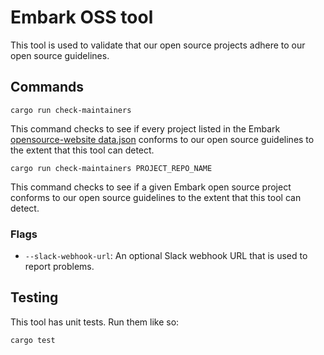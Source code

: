 # Embark OSS tool

This tool is used to validate that our open source projects adhere to our open source guidelines.

## Commands

```shell
cargo run check-maintainers
```

This command checks to see if every project listed in the Embark [opensource-website data.json][data.json] conforms to our open source guidelines to the extent that this tool can detect.

[data.json]: https://github.com/EmbarkStudios/opensource-website/blob/main/data.json

```shell
cargo run check-maintainers PROJECT_REPO_NAME
```

This command checks to see if a given Embark open source project conforms to our open source guidelines to the extent that this tool can detect.

### Flags

- `--slack-webhook-url`: An optional Slack webhook URL that is used to report problems.

## Testing

This tool has unit tests. Run them like so:

```shell
cargo test
```
